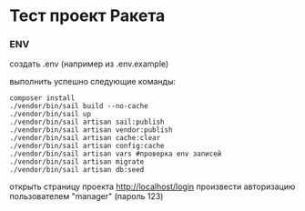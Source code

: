 # Тест проект Ракета

### ENV
создать .env (например из .env.example)

выполнить успешно следующие команды:

    composer install
    ./vendor/bin/sail build --no-cache
    ./vendor/bin/sail up
    ./vendor/bin/sail artisan sail:publish
    ./vendor/bin/sail artisan vendor:publish
    ./vendor/bin/sail artisan cache:clear
    ./vendor/bin/sail artisan config:cache
    ./vendor/bin/sail artisan vars #проверка env записей
    ./vendor/bin/sail artisan migrate
    ./vendor/bin/sail artisan db:seed

открыть страницу проекта [http://localhost/login](http://localhost/login)
произвести авторизацию пользователем "manager" (пароль 123)

